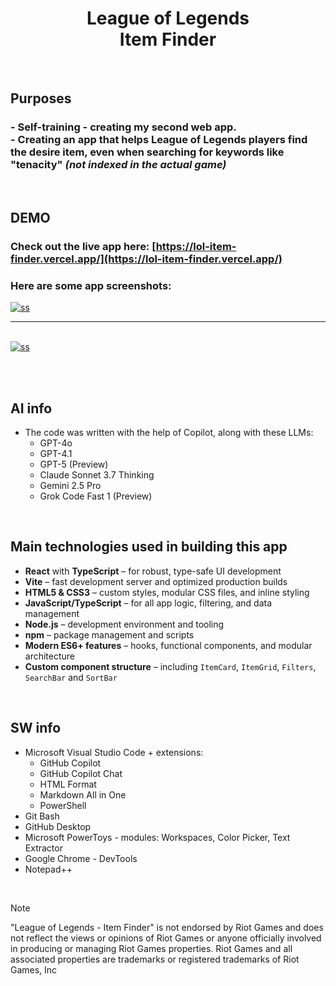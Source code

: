 <h1 align="center">
League of Legends <br>
Item Finder
</h1>

<br>

## **Purposes** <br>
### - Self-training - creating my second web app. <br> - Creating an app that helps League of Legends players find the desire item, even when searching for keywords like "tenacity" *(not indexed in the actual game)*

<br>

## DEMO

### Check out the live app here: [https://lol-item-finder.vercel.app/](https://lol-item-finder.vercel.app/)

### Here are some app screenshots:

<a href="https://raw.githubusercontent.com/RomulusMirauta/LOL_ItemFinder/refs/heads/main/github/img/app_screenshot1.png">
  <img align="center"
    src="https://raw.githubusercontent.com/RomulusMirauta/LOL_ItemFinder/refs/heads/main/github/img/app_screenshot1.png"
    alt="ss" />
</a>

<br>

<hr>

<br>

<a href="https://raw.githubusercontent.com/RomulusMirauta/LOL_ItemFinder/refs/heads/main/github/img/app_screenshot2.png">
  <img align="center"
    src="https://raw.githubusercontent.com/RomulusMirauta/LOL_ItemFinder/refs/heads/main/github/img/app_screenshot2.png"
    alt="ss" />
</a>

<br><br>

## AI info

- The code was written with the help of Copilot, along with these LLMs:
  - GPT-4o
  - GPT-4.1
  - GPT-5 (Preview)
  - Claude Sonnet 3.7 Thinking
  - Gemini 2.5 Pro
  - Grok Code Fast 1 (Preview)

<br>

## Main technologies used in building this app

- **React** with **TypeScript** – for robust, type-safe UI development
- **Vite** – fast development server and optimized production builds
- **HTML5 & CSS3** – custom styles, modular CSS files, and inline styling
- **JavaScript/TypeScript** – for all app logic, filtering, and data management
- **Node.js** – development environment and tooling
- **npm** – package management and scripts
- **Modern ES6+ features** – hooks, functional components, and modular architecture
- **Custom component structure** – including `ItemCard`, `ItemGrid`, `Filters`, `SearchBar` and `SortBar`

<br>

## SW info

- Microsoft Visual Studio Code + extensions:
  - GitHub Copilot
  - GitHub Copilot Chat
  - HTML Format
  - Markdown All in One
  - PowerShell
- Git Bash
- GitHub Desktop
- Microsoft PowerToys - modules: Workspaces, Color Picker, Text Extractor
- Google Chrome - DevTools
- Notepad++

<br>

> [!NOTE]
> "League of Legends - Item Finder" is not endorsed by Riot Games and does not reflect the views or opinions of Riot Games or anyone officially involved in producing or managing Riot Games properties. Riot Games and all associated properties are trademarks or registered trademarks of Riot Games, Inc
